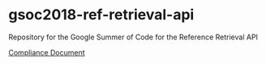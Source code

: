 # gsoc2018-ref-retrieval-api
Repository for the Google Summer of Code for the Reference Retrieval API

[Compliance Document](docs/compliance_doc/index.md)

